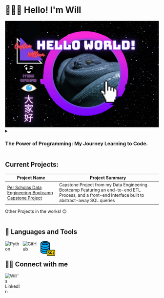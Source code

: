 <!-- BEGIN HEADER -->
# 👨🏻‍💻 Hello! I'm Will

<div align="center">
<img src="https://raw.githubusercontent.com/The-Captain-William/The-Captain-William/main/Hello%20world%201300%20x%20900%20.gif">
</div>

<!--STORY GOES HERE (TOGGLE MENU)-->
<details>
 <summary><h3>The Power of Programming: My Journey Learning to Code.</h3></summary>
 
 ### "Bumping" into coding at an early age
 ---
I was first introduced to programming as a child around 13 or 14, by poking around demo versions of PC games. 

My intent was to try to develop my own “cracks” so I can play the full version for free. 

Of course, that was way beyond the scope of a beginner. I did discover, however, that I could open certain files with a text editor, and amongst the spaces, brackets, and equals signs I would later learn was known as <i>syntax</i> I would find integers or Boolean values, that if I edited, would have an effect on gameplay when I ran the game again. 

In my teenage years I began to make mods for video games. I would develop new game maps, textures, and learned how to modify code with a simple text editor and no formal training on syntax. I managed to create some interesting mods for several games, however I never thought to become a programmer. 

### Overcoming financial struggles by God's grace and supporting my parents
---
Due to severe financial family struggles, I started working straight out of high school. Some shifts would be grueling 12-, 14-, or 16-hour shifts back-to-back at various locations. Restaurants, retail outlets. Essentially whatever employment I could garner to help provide for myself and my parents. 

### Working as a Lead Technician and my original plan: become a healthcare worker
---
I finally attended college in 2018 with an intention of pursuing a healthcare career as a pharmacist.

I always did well in my classes, and by the time I gained my associates I also gained my Pharmacy Technician License, and I was promoted to Lead Pharmacy Technician in the community pharmacy where I work.

 
### An A student changes his educational tradjectory
---
I put off my bachelor's temporarily to work extra hours during the Covid 19 Pandemic, serving at both my home pharmacy and other pharmacies in the NYC Queens district. 

This also gave me some time to think about what I really wanted to do. I learned that I enjoy engineering and mathematics much more than healthcare related topics. I also knew that I wanted to solve problems at large and provide as much value as possible. As a single individual I can only serve so many people. 

### Deciding to become an Engineer, and my acceptance at Per Scholas
---
I went back to college to take advanced mathematics courses and physics courses. I began to consider my options as an Engineer. I also began to learn programming on my own. 
I was invited to come study  Electrical Engineering at Grove School of Engineering in NYC, but opted to study Software Engineering at Western Governors University instead.

I was also fortunate enough to be awarded the opportunity to study Data Engineering with Per Scholas. 

This marks the beginning of my journey as a programmer and data engineer. It feels oddly familiar, coming back to my roots. I feel like I was meant to do this my entire life but just didn’t see it. I’m excited to begin learning new skills and developing the skillset I have so I can reach my vision of helping to reach as many people as possible and solving as many problems as possible, by developing the systems necessary that do just that.
</details>

<!--PROJECTS WILL GO HERE-->
## Current Projects:
| Project Name| Project Summary|
| ------------| --------------- |
| <a href="https://github.com/The-Captain-William/Per-Scholas-Capstone/tree/main#per-scholas-data-engineering-bootcamp-capstone-project">Per Scholas Data Engineering Bootcamp Capstone Project</a> | Capstone Project from my Data Engineering Bootcamp Featuring an end-to-end ETL Process, and a front-end Interface built to abstract-away SQL queries|

Other Projects in the works! 😉
<br>
&nbsp;


<!-- BEGIN LANGUAGES AND TOOLS -->
## 🔧 Languages and Tools

<img align="left" alt="Python" width="48px" style="padding-right:10px;" src="https://user-images.githubusercontent.com/112818936/199589230-6e69a456-ea44-4c29-ba75-d93af0170b8b.png" />
<img align="left" alt="GitHub" width="48px" style="padding-right:10px;" src="https://user-images.githubusercontent.com/112818936/199589079-3fe1a56d-03ea-4599-a830-554fbcd9e2bf.png" />
<img align="left" alt="SQL" width="48px" style="padding-right:10px;" src="https://raw.githubusercontent.com/The-Captain-William/The-Captain-William/main/4248443.png" />
<br>
&nbsp;


<!--  BEGIN SOCIALS -->
## 🤝🏻 Connect with me

[<img align="left" alt="Will's LinkedIn" width="48px" src="https://user-images.githubusercontent.com/112818936/199586826-0989fb4f-3ccb-41c4-9166-a426de0e692b.png"/>][linkedin]
<br>
&nbsp;






    

[linkedin]: https://www.linkedin.com/in/The-Captain-William/
